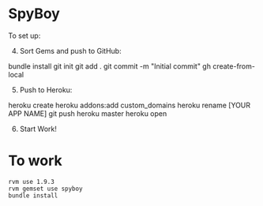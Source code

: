# SpyBoy

To set up:

4. Sort Gems and push to GitHub:

  bundle install
  git init
  git add .
  git commit -m "Initial commit"
  gh create-from-local
  
5. Push to Heroku:

  heroku create
  heroku addons:add custom_domains
  heroku rename [YOUR APP NAME]
  git push heroku master
  heroku open

6. Start Work!

# To work

    rvm use 1.9.3
    rvm gemset use spyboy
    bundle install